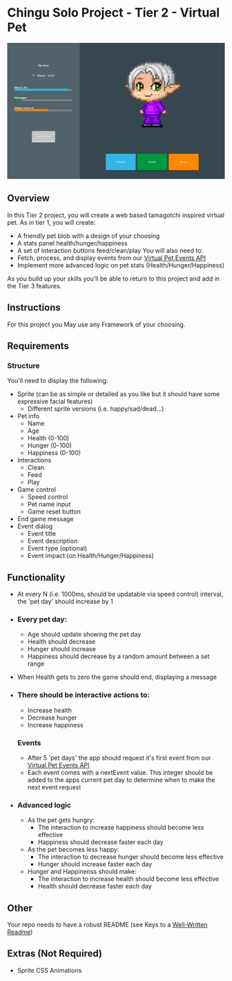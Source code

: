 # Chingu Solo Project - Tier 2 - Virtual Pet

![screenshot](./assets/screenshot.png)

## Overview

In this Tier 2 project, you will create a web based tamagotchi inspired virtual pet. As in tier 1, you will create:

- A friendly pet blob with a design of your choosing
- A stats panel health/hunger/happiness
- A set of interaction buttons feed/clean/play
  You will also need to:
- Fetch, process, and display events from our [Virtual Pet Events API](http://www.virtual-pet.uk)
- Implement more advanced logic on pet stats (Health/Hunger/Happiness)

As you build up your skills you’ll be able to return to this project and add in the Tier 3 features.

## Instructions

For this project you May use any Framework of your choosing.

## Requirements

### Structure

You'll need to display the following:

- Sprite (can be as simple or detailed as you like but it should have some expressive facial features)
  - Different sprite versions (i.e. happy/sad/dead...)
- Pet info
  - Name
  - Age
  - Health (0-100)
  - Hunger (0-100)
  - Happiness (0-100)
- Interactions
  - Clean
  - Feed
  - Play
- Game control
  - Speed control
  - Pet name input
  - Game reset button
- End game message
- Event dialog
  - Event title
  - Event description
  - Event type (optional)
  - Event impact (on Health/Hunger/Happiness)

## Functionality

- At every N (i.e. 1000ms, should be updatable via speed control) interval, the 'pet day' should increase by 1

- ### Every pet day:

  - Age should update showing the pet day
  - Health should decrease
  - Hunger should increase
  - Happiness should decrease by a random amount between a set range

- When Health gets to zero the game should end, displaying a message

- ### There should be interactive actions to:

  - Increase health
  - Decrease hunger
  - Increase happiness

  ### Events

  - After 5 'pet days' the app should request it's first event from our [Virtual Pet Events API](http://www.virtual-pet.uk)
  - Each event comes with a nextEvent value. This integer should be added to the apps current pet day to determine when to make the next event request

- ### Advanced logic
  - As the pet gets hungry:
    - The interaction to increase happiness should become less effective
    - Happiness should decrease faster each day
  - As the pet becomes less happy:
    - The interaction to decrease hunger should become less effective
    - Hunger should increase faster each day
  - Hunger and Happinenss should make:
    - The interaction to increase health should become less effective
    - Health should decrease faster each day

## Other

Your repo needs to have a robust README (see Keys to a [Well-Written Readme](https://medium.com/chingu/keys-to-a-well-written-readme-55c53d34fe6d))

## Extras (Not Required)

- Sprite CSS Animations
